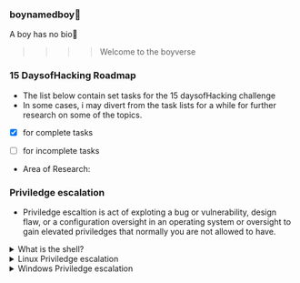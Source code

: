 ### boynamedboy👦
A boy has no bio🙂

>>>> Welcome to the boyverse
### 15 DaysofHacking Roadmap

- The list below contain set tasks for the 15 daysofHacking challenge
- In some cases, i may divert from the task lists for a while for further research on some of the topics.

-  [x] for complete tasks  

-  [ ] for incomplete tasks

- Area of Research:

### Priviledge escalation
- Priviledge escaltion is act of exploting a bug or vulnerability, design flaw, or a configuration oversight in an operating system or oversight to gain elevated priviledges that normally you are not allowed to have.

<details>
    <summary>What is the shell?</summary>
  - [ ] Intro

  - [ ] Tools

  - [ ] etc
</details>
<details>
    <summary>Linux Priviledge escalation</summary>
  - [ ] Intro

  - [ ] Enumeration

  - [ ] etc
</details>
<details>
    <summary>Windows Priviledge escalation</summary>
  - [ ] Intro

  - [ ] Info gathering

  - [ ] DLL hijacking

  - [ ] etc
</details>
